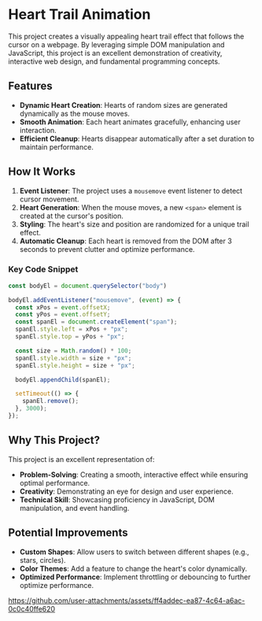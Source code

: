 # Heart Trail Animation

This project creates a visually appealing heart trail effect that follows the cursor on a webpage. By leveraging simple DOM manipulation and JavaScript, this project is an excellent demonstration of creativity, interactive web design, and fundamental programming concepts.

## Features

- **Dynamic Heart Creation**: Hearts of random sizes are generated dynamically as the mouse moves.
- **Smooth Animation**: Each heart animates gracefully, enhancing user interaction.
- **Efficient Cleanup**: Hearts disappear automatically after a set duration to maintain performance.

## How It Works

1. **Event Listener**: The project uses a `mousemove` event listener to detect cursor movement.
2. **Heart Generation**: When the mouse moves, a new `<span>` element is created at the cursor's position.
3. **Styling**: The heart's size and position are randomized for a unique trail effect.
4. **Automatic Cleanup**: Each heart is removed from the DOM after 3 seconds to prevent clutter and optimize performance.

### Key Code Snippet
```javascript
const bodyEl = document.querySelector("body")

bodyEl.addEventListener("mousemove", (event) => {
  const xPos = event.offsetX;
  const yPos = event.offsetY;
  const spanEl = document.createElement("span");
  spanEl.style.left = xPos + "px";
  spanEl.style.top = yPos + "px";

  const size = Math.random() * 100;
  spanEl.style.width = size + "px";
  spanEl.style.height = size + "px";

  bodyEl.appendChild(spanEl);

  setTimeout(() => {
    spanEl.remove();
  }, 3000);
});
```

## Why This Project?

This project is an excellent representation of:

- **Problem-Solving**: Creating a smooth, interactive effect while ensuring optimal performance.
- **Creativity**: Demonstrating an eye for design and user experience.
- **Technical Skill**: Showcasing proficiency in JavaScript, DOM manipulation, and event handling.



## Potential Improvements

- **Custom Shapes**: Allow users to switch between different shapes (e.g., stars, circles).
- **Color Themes**: Add a feature to change the heart's color dynamically.
- **Optimized Performance**: Implement throttling or debouncing to further optimize performance.




https://github.com/user-attachments/assets/ff4addec-ea87-4c64-a6ac-0c0c40ffe620

